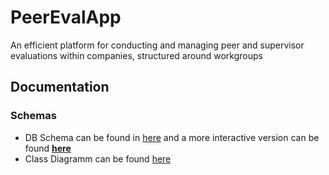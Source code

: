 # PeerEvalApp
An efficient platform for conducting and managing peer and supervisor evaluations within companies, structured around workgroups

## Documentation
### Schemas
- DB Schema can be found in [here](./DiagramsAndDocumentation/PeerEvalAppDbSchema.svg) and a more interactive version can be found **[here](https://dbdocs.io/konbarbou/PeerEvalAppDbSchema)**
- Class Diagramm can be found [here](./DiagramsAndDocumentation/PeerEvalAppClassDiagram.svg)
